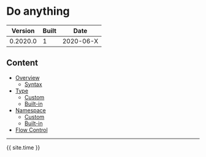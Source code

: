 # Do anything

| Version  | Built | Date       |
| -------- | ----- | ---------- |
| 0.2020.0 | 1     | 2020-06-X  |

## Content
- [Overview](Overview/Index.md)
  - [Syntax](Overview/Syntax.md)
- [Type](Type/Index.md)
  - [Custom](Type/Custom.md)
  - [Built-in](Type/Built-in/Index.md)
- [Namespace](Namespace/Index.md)
  - [Custom](Namespace/Custom.md)
  - [Built-in](Namespace/Built-in/Index.md)
- [Flow Control](Flow-Control/Index.md)

---
{{ site.time }}
